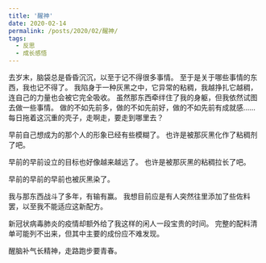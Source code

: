 ```yaml
---
title: '醒神'
date: 2020-02-14
permalink: /posts/2020/02/醒神/
tags:
  - 反思
  - 成长感悟
---
```


去岁末，脑袋总是昏昏沉沉，以至于记不得很多事情。
至于是关于哪些事情的东西，我也记不得了。
我陷身于一种灰黑之中，它异常的粘稠，我越挣扎它越稠，连自己的力量也会被它完全吸收。
虽然那东西牵绊住了我的身躯，但我依然试图去做一些事情。
做的不如先前多，做的不如先前好，做的不如先前有成就感……
每日拖着这沉重的壳子，走啊走，要走到哪里去？

早前自己想成为的那个人的形象已经有些模糊了。
也许是被那灰黑化作了粘稠剂了吧。

早前的早前设立的目标也好像越来越远了。
也许是被那灰黑的粘稠拉长了吧。

早前的早前的早前也被灰黑染了。

我与那东西战斗了多年，有输有赢。
我想目前应是有人突然往里添加了些佐料罢，以至我不能适应这新配方。

新冠状病毒肺炎的疫情却额外给了我这样的闲人一段宝贵的时间。
完整的配料清单可能列不出来，但其中主要的成份应不难发现。

醒脑补气长精神，走路跑步要青春。
